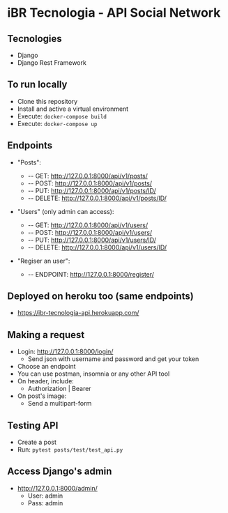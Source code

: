 # iBR Tecnologia - API Social Network

## Tecnologies
- Django
- Django Rest Framework

## To run locally
- Clone this repository
- Install and active a virtual environment
- Execute: ```docker-compose build```
- Execute: ```docker-compose up```

## Endpoints
- "Posts":  
  * -- GET: http://127.0.0.1:8000/api/v1/posts/
  * -- POST: http://127.0.0.1:8000/api/v1/posts/
  * -- PUT: http://127.0.0.1:8000/api/v1/posts/ID/
  * -- DELETE: http://127.0.0.1:8000/api/v1/posts/ID/

- "Users" (only admin can access): 
  * -- GET: http://127.0.0.1:8000/api/v1/users/
  * -- POST: http://127.0.0.1:8000/api/v1/users/
  * -- PUT: http://127.0.0.1:8000/api/v1/users/ID/
  * -- DELETE: http://127.0.0.1:8000/api/v1/users/ID/

- "Regiser an user":
  * -- ENDPOINT: http://127.0.0.1:8000/register/

## Deployed on heroku too (same endpoints)
- https://ibr-tecnologia-api.herokuapp.com/

## Making a request
- Login: http://127.0.0.1:8000/login/
  - Send json with username and password and get your token 
- Choose an endpoint
- You can use postman, insomnia or any other API tool
- On header, include:
  - Authorization | Bearer <token>
- On post's image:
  - Send a multipart-form

## Testing API
- Create a post
- Run: ```pytest posts/test/test_api.py```

## Access Django's admin
- http://127.0.0.1:8000/admin/
  - User: admin
  - Pass: admin
